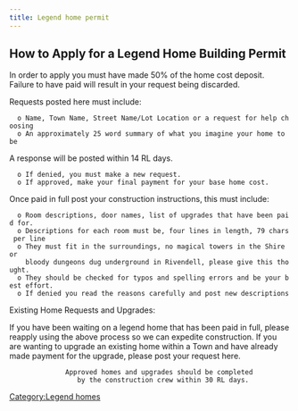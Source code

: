 ```yaml
---
title: Legend home permit
---
```


## How to Apply for a Legend Home Building Permit

In order to apply you must have made 50% of the home cost deposit.
Failure to have paid will result in your request being discarded.

Requests posted here must include:

`  o Name, Town Name, Street Name/Lot Location or a request for help choosing`
`  o An approximately 25 word summary of what you imagine your home to be`

A response will be posted within 14 RL days.

`  o If denied, you must make a new request.`
`  o If approved, make your final payment for your base home cost.`

Once paid in full post your construction instructions, this must
include:

`  o Room descriptions, door names, list of upgrades that have been paid for.`
`  o Descriptions for each room must be, four lines in length, 79 chars per line`
`  o They must fit in the surroundings, no magical towers in the Shire or`
`    bloody dungeons dug underground in Rivendell, please give this thought.`
`  o They should be checked for typos and spelling errors and be your best effort.`
`  o If denied you read the reasons carefully and post new descriptions`

Existing Home Requests and Upgrades:

If you have been waiting on a legend home that has been paid in full,
please reapply using the above process so we can expedite construction.
If you are wanting to upgrade an existing home within a Town and have
already made payment for the upgrade, please post your request here.

`              Approved homes and upgrades should be completed`
`                 by the construction crew within 30 RL days.`

[Category:Legend homes](Category:Legend_homes "wikilink")